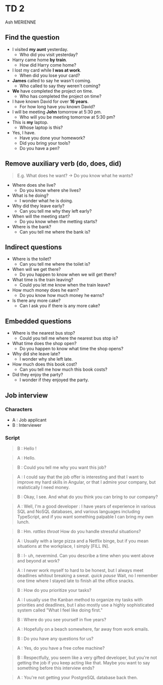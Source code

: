 # TD 2

Ash MERIENNE

## Find the question

- I visited **my aunt** yesterday.
    - Who did you visit yesterday?
- Harry came home **by train**.
    - How did Harry come home?
- I lost my card while **I was at work**.
    - When did you lose your card?
- **James** called to say he wasn't coming.
    - Who called to say they weren't coming?
- **We** have completed the project on time.
    - Who has completed the project on time?
- I have known David for over **16 years**.
    - For how long have you known David?
- I will be meeting **John** tomorrow at 5:30 pm.
    - Who will you be meeting tomorrow at 5:30 pm?
- This is **my** laptop.
    - Whose laptop is this?
- Yes, I have.
    - Have you done your homework?
    - Did you bring your tools?
    - Do you have a pen?


## Remove auxiliary verb (do, does, did)

> E.g. What does he want? -> Do you know what he wants?

- Where does she live?
    - Do you know where she lives?
- What is he doing?
    - I wonder what he is doing.
- Why did they leave early?
    - Can you tell me why they left early?
- When will the meeting start?
    - Do you know when the metting starts?
- Where is the bank?
    - Can you tell me where the bank is?


## Indirect questions

- Where is the toilet?
    - Can you tell me where the toilet is?
- When will we get there?
    - Do you happen to know when we will get there?
- What time is the train leaving?
    - Could you let me know when the train leave?
- How much money does he earn?
    - Do you know how much money he earns?
- Is there any more cake?
    - Can I ask you if there is any more cake?


## Embedded questions

- Where is the nearest bus stop?
    - Could you tell me where the nearest bus stop is?
- What time does the shop open?
    - Do you happen to know what time the shop opens?
- Why did she leave late?
    - I wonder why she left late.
- How much does this book cost?
    - Can you tell me how much this book costs?
- Did they enjoy the party?
    - I wonder if they enjoyed the party.


## Job interview

### Characters

- A : Job applicant
- B : Interviewer

### Script

> B : Hello !

> A : Hello.

> B : Could you tell me why you want this job?

> A : I could say that the job offer is interesting and that I want to improve my hard skills in Angular, or that I admire your company, but realistically I need money.

> B : Okay, I see. And what do you think you can bring to our company?

> A : Well, I'm a good developer : I have years of experience in various SQL and NoSQL databases, and various languages including TypeScript, and if you want something palpable I can bring my own lunch.

> B : Hm. *rattles throat* How do you handle stressful situations?

> A : Usually with a large pizza and a Netflix binge, but if you mean situations at the workplace, I simply [FILL IN].

> B : I- uh, nevermind. Can you describe a time when you went above and beyond at work?

> A : I never work myself to hard to be honest, but I always meet deadlines whitout breaking a sweat. *quick pause* Wait, no I remember one time where I stayed late to finish all the office snacks.

> B : How do you prioritize your tasks?

> A : I usually use the Kanban method to organize my tasks with priorities and deadlines, but I also mostly use a highly sophisticated system called "What I feel like doing first."

> B : Where do you see yourself in five years?

> A : Hopefully on a beach somewhere, far away from work emails.

> B : Do you have any questions for us?

> A : Yes, do you have a free cofee machine?

> B : Respectfully, you seem like a very gifted developer, but you're not getting the job if you keep acting like that. Maybe you want to say something before this interview ends?

> A : You're not getting your PostgreSQL database back then.
